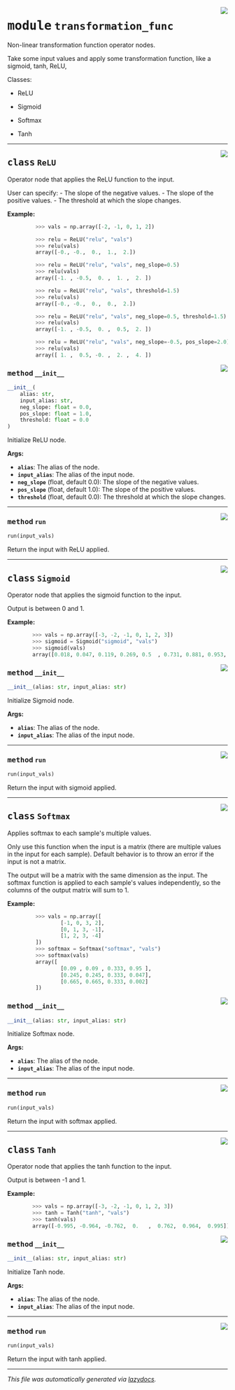 <!-- markdownlint-disable -->

<a href="../../pheno_sim/func_nodes/transformation_func.py#L0"><img align="right" style="float:right;" src="https://img.shields.io/badge/-source-cccccc?style=flat-square"></a>

# <kbd>module</kbd> `transformation_func`
Non-linear transformation function operator nodes. 

Take some input values and apply some transformation function, like a sigmoid, tanh, ReLU,  

Classes: 

 * ReLU  

 * Sigmoid  

 * Softmax  

 * Tanh 



---

<a href="../../pheno_sim/func_nodes/transformation_func.py#L22"><img align="right" style="float:right;" src="https://img.shields.io/badge/-source-cccccc?style=flat-square"></a>

## <kbd>class</kbd> `ReLU`
Operator node that applies the ReLU function to the input. 

User can specify: 
        - The slope of the negative values. 
        - The slope of the positive values. 
        - The threshold at which the slope changes. 



**Example:**
 

```python
         >>> vals = np.array([-2, -1, 0, 1, 2])

         >>> relu = ReLU("relu", "vals")
         >>> relu(vals)
         array([-0., -0.,  0.,  1.,  2.])

         >>> relu = ReLU("relu", "vals", neg_slope=0.5)
         >>> relu(vals)
         array([-1. , -0.5,  0. ,  1. ,  2. ])

         >>> relu = ReLU("relu", "vals", threshold=1.5)
         >>> relu(vals)
         array([-0., -0.,  0.,  0.,  2.])

         >>> relu = ReLU("relu", "vals", neg_slope=0.5, threshold=1.5)
         >>> relu(vals)
         array([-1. , -0.5,  0. ,  0.5,  2. ])

         >>> relu = ReLU("relu", "vals", neg_slope=-0.5, pos_slope=2.0)
         >>> relu(vals)
         array([ 1. ,  0.5, -0. ,  2. ,  4. ])
``` 

<a href="../../pheno_sim/func_nodes/transformation_func.py#L57"><img align="right" style="float:right;" src="https://img.shields.io/badge/-source-cccccc?style=flat-square"></a>

### <kbd>method</kbd> `__init__`

```python
__init__(
    alias: str,
    input_alias: str,
    neg_slope: float = 0.0,
    pos_slope: float = 1.0,
    threshold: float = 0.0
)
```

Initialize ReLU node. 



**Args:**
 
 - <b>`alias`</b>:  The alias of the node. 
 - <b>`input_alias`</b>:  The alias of the input node. 
 - <b>`neg_slope`</b> (float, default 0.0):  The slope of the negative values. 
 - <b>`pos_slope`</b> (float, default 1.0):  The slope of the positive values. 
 - <b>`threshold`</b> (float, default 0.0):  The threshold at which the slope  changes. 




---

<a href="../../pheno_sim/func_nodes/transformation_func.py#L81"><img align="right" style="float:right;" src="https://img.shields.io/badge/-source-cccccc?style=flat-square"></a>

### <kbd>method</kbd> `run`

```python
run(input_vals)
```

Return the input with ReLU applied. 


---

<a href="../../pheno_sim/func_nodes/transformation_func.py#L90"><img align="right" style="float:right;" src="https://img.shields.io/badge/-source-cccccc?style=flat-square"></a>

## <kbd>class</kbd> `Sigmoid`
Operator node that applies the sigmoid function to the input. 

Output is between 0 and 1. 



**Example:**
 ```python
         >>> vals = np.array([-3, -2, -1, 0, 1, 2, 3])
         >>> sigmoid = Sigmoid("sigmoid", "vals")
         >>> sigmoid(vals)
         array([0.018, 0.047, 0.119, 0.269, 0.5  , 0.731, 0.881, 0.953, 0.982])
``` 

<a href="../../pheno_sim/func_nodes/transformation_func.py#L104"><img align="right" style="float:right;" src="https://img.shields.io/badge/-source-cccccc?style=flat-square"></a>

### <kbd>method</kbd> `__init__`

```python
__init__(alias: str, input_alias: str)
```

Initialize Sigmoid node. 



**Args:**
 
 - <b>`alias`</b>:  The alias of the node. 
 - <b>`input_alias`</b>:  The alias of the input node. 




---

<a href="../../pheno_sim/func_nodes/transformation_func.py#L114"><img align="right" style="float:right;" src="https://img.shields.io/badge/-source-cccccc?style=flat-square"></a>

### <kbd>method</kbd> `run`

```python
run(input_vals)
```

Return the input with sigmoid applied. 


---

<a href="../../pheno_sim/func_nodes/transformation_func.py#L119"><img align="right" style="float:right;" src="https://img.shields.io/badge/-source-cccccc?style=flat-square"></a>

## <kbd>class</kbd> `Softmax`
Applies softmax to each sample's multiple values. 

Only use this function when the input is a matrix (there are multiple values in the input for each sample). Default behavior is to throw an error if the input is not a matrix. 

The output will be a matrix with the same dimension as the input. The softmax function is applied to each sample's values independently, so the columns of the output matrix will sum to 1. 



**Example:**
 

```python
         >>> vals = np.array([
                 [-1, 0, 3, 2],
                 [0, 1, 3, -1],
                 [1, 2, 3, -4]
         ])
         >>> softmax = Softmax("softmax", "vals")
         >>> softmax(vals)
         array([
                 [0.09 , 0.09 , 0.333, 0.95 ],
                 [0.245, 0.245, 0.333, 0.047],
                 [0.665, 0.665, 0.333, 0.002]
         ])
``` 

<a href="../../pheno_sim/func_nodes/transformation_func.py#L148"><img align="right" style="float:right;" src="https://img.shields.io/badge/-source-cccccc?style=flat-square"></a>

### <kbd>method</kbd> `__init__`

```python
__init__(alias: str, input_alias: str)
```

Initialize Softmax node. 



**Args:**
 
 - <b>`alias`</b>:  The alias of the node. 
 - <b>`input_alias`</b>:  The alias of the input node. 




---

<a href="../../pheno_sim/func_nodes/transformation_func.py#L158"><img align="right" style="float:right;" src="https://img.shields.io/badge/-source-cccccc?style=flat-square"></a>

### <kbd>method</kbd> `run`

```python
run(input_vals)
```

Return the input with softmax applied. 


---

<a href="../../pheno_sim/func_nodes/transformation_func.py#L170"><img align="right" style="float:right;" src="https://img.shields.io/badge/-source-cccccc?style=flat-square"></a>

## <kbd>class</kbd> `Tanh`
Operator node that applies the tanh function to the input. 

Output is between -1 and 1. 



**Example:**
 ```python
         >>> vals = np.array([-3, -2, -1, 0, 1, 2, 3])
         >>> tanh = Tanh("tanh", "vals")
         >>> tanh(vals)
         array([-0.995, -0.964, -0.762,  0.   ,  0.762,  0.964,  0.995])
``` 

<a href="../../pheno_sim/func_nodes/transformation_func.py#L184"><img align="right" style="float:right;" src="https://img.shields.io/badge/-source-cccccc?style=flat-square"></a>

### <kbd>method</kbd> `__init__`

```python
__init__(alias: str, input_alias: str)
```

Initialize Tanh node. 



**Args:**
 
 - <b>`alias`</b>:  The alias of the node. 
 - <b>`input_alias`</b>:  The alias of the input node. 




---

<a href="../../pheno_sim/func_nodes/transformation_func.py#L194"><img align="right" style="float:right;" src="https://img.shields.io/badge/-source-cccccc?style=flat-square"></a>

### <kbd>method</kbd> `run`

```python
run(input_vals)
```

Return the input with tanh applied. 




---

_This file was automatically generated via [lazydocs](https://github.com/ml-tooling/lazydocs)._

